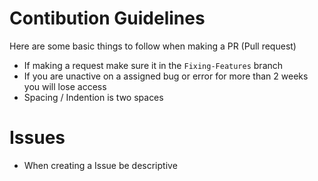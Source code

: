 # Contibution Guidelines
Here are some basic things to follow when making a PR (Pull request)
- If making a request make sure it in the `Fixing-Features` branch
- If you are unactive on a assigned bug or error for more than 2 weeks you will lose access
- Spacing / Indention is two spaces
# Issues
- When creating a Issue be descriptive
